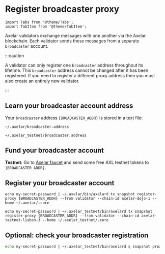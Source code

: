 # Register broadcaster proxy

```mdx-code-block
import Tabs from '@theme/Tabs';
import TabItem from '@theme/TabItem';
```

Axelar validators exchange messages with one another via the Axelar blockchain.  Each validator sends these messages from a separate `broadcaster` account.

:::caution

A validator can only register one `broadcaster` address throughout its lifetime.  This `broadcaster` address cannot be changed after it has been registered.  If you need to register a different proxy address then you must also create an entirely new validator.

:::

<Tabs groupId="network">
<TabItem value="mainnet" label="Mainnet" default>
</TabItem>
<TabItem value="testnet" label="Testnet">
</TabItem>
</Tabs>

## Learn your broadcaster account address

Your `broadcaster` address `{BROADCASTER_ADDR}` is stored in a text file:

<Tabs groupId="network" className='hidden'>
<TabItem value="mainnet" label="Mainnet" default>

```
~/.axelar/broadcaster.address
```

</TabItem>
<TabItem value="testnet" label="Testnet">

```
~/.axelar_testnet/broadcaster.address
```

</TabItem>
</Tabs>

## Fund your broadcaster account

**Testnet:**
Go to [Axelar faucet](http://faucet.testnet.axelar.dev/) and send some free AXL testnet tokens to `{BROADCASTER_ADDR}`.

## Register your broadcaster account

<Tabs groupId="network" className='hidden'>
<TabItem value="mainnet" label="Mainnet" default>

```
echo my-secret-password | ~/.axelar/bin/axelard tx snapshot register-proxy {BROADCASTER_ADDR} --from validator --chain-id axelar-dojo-1 --home ~/.axelar/.core
```

</TabItem>
<TabItem value="testnet" label="Testnet">

```
echo my-secret-password | ~/.axelar_testnet/bin/axelard tx snapshot register-proxy {BROADCASTER_ADDR} --from validator --chain-id axelar-testnet-lisbon-3 --home ~/.axelar_testnet/.core
```

</TabItem>
</Tabs>

## Optional: check your broadcaster registration

```bash
echo my-secret-password | ~/.axelar_testnet/bin/axelard q snapshot proxy $(cat ~/.axelar_testnet/validator.bech)
```
